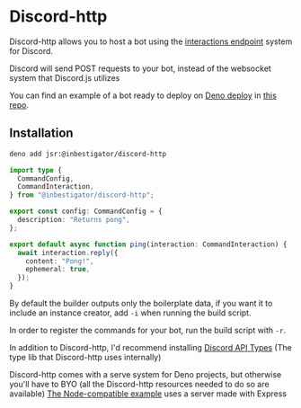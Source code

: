 # Discord-http

Discord-http allows you to host a bot using the
[interactions endpoint](https://discord.com/developers/docs/interactions/overview#configuring-an-interactions-endpoint-url)
system for Discord.

Discord will send POST requests to your bot, instead of the websocket system
that Discord.js utilizes

You can find an example of a bot ready to deploy on
[Deno deploy](https://deno.com/deploy) in
[this repo](https://github.com/Inbestigator/discord-http-example).

## Installation

```bash
deno add jsr:@inbestigator/discord-http
```

```ts
import type {
  CommandConfig,
  CommandInteraction,
} from "@inbestigator/discord-http";

export const config: CommandConfig = {
  description: "Returns pong",
};

export default async function ping(interaction: CommandInteraction) {
  await interaction.reply({
    content: "Pong!",
    ephemeral: true,
  });
}
```

By default the builder outputs only the boilerplate data, if you want it to
include an instance creator, add `-i` when running the build script.

In order to register the commands for your bot, run the build script with `-r`.

In addition to Discord-http, I'd recommend installing
[Discord API Types](https://www.npmjs.com/package/discord-api-types) (The type
lib that Discord-http uses internally)

Discord-http comes with a serve system for Deno projects, but otherwise you'll
have to BYO (all the Discord-http resources needed to do so are available)
[The Node-compatible example](https://github.com/Inbestigator/discord-http-example/tree/node)
uses a server made with Express
